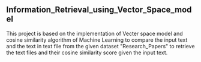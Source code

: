 ## **Information_Retrieval_using_Vector_Space_model**

This project is based on the implementation of Vecter space model and cosine similarity algorithm of Machine Learning to compare the input text and the text in text file from the given dataset "Research_Papers" to retrieve the text files and their cosine similarity score given the input text.
